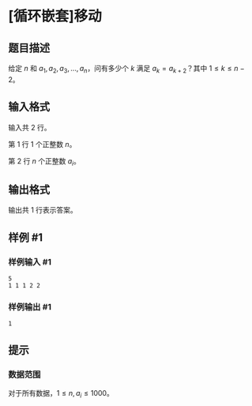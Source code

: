 # [循环嵌套]移动

## 题目描述

给定 $n$ 和 $a_1,a_2,a_3,\ldots,a_n$，问有多少个 $k$ 满足 $a_k=a_{k+2}$？其中 $1\leq k\leq n-2$。

## 输入格式

输入共 $2$ 行。

第 $1$ 行 $1$ 个正整数 $n$。

第 $2$ 行 $n$ 个正整数 $a_i$。

## 输出格式

输出共 $1$ 行表示答案。

## 样例 #1

### 样例输入 #1

```
5
1 1 1 2 2
```

### 样例输出 #1

```
1
```

## 提示

### 数据范围

对于所有数据，$1 \leq n,a_i\leq 1000$。